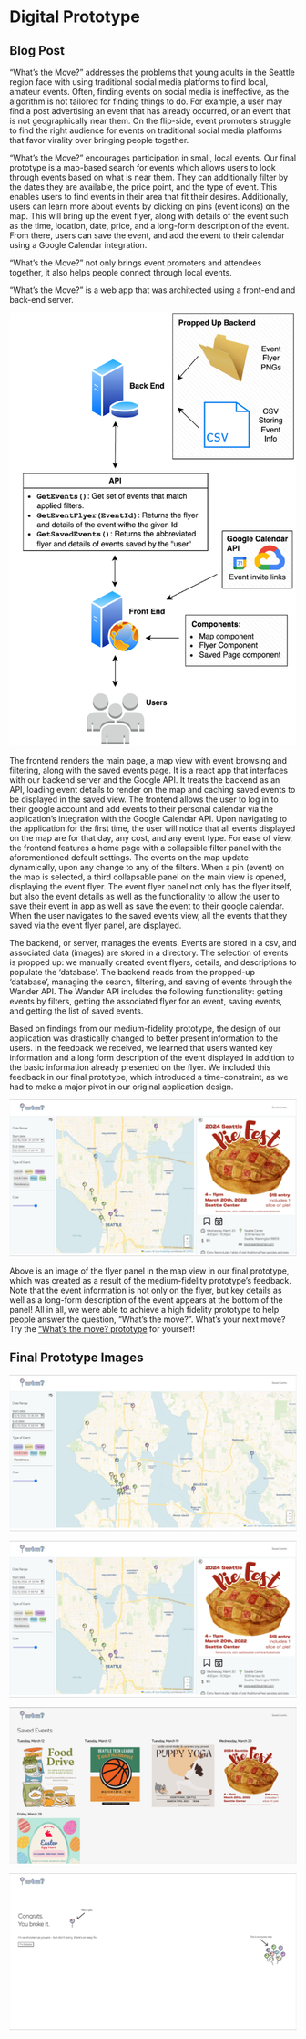 # Digital Prototype

## Blog Post

“What’s the Move?” addresses the problems that young adults in the Seattle region face with using traditional social media platforms to find local, amateur events. Often, finding events on social media is ineffective, as the algorithm is not tailored for finding things to do. For example, a user may find a post advertising an event that has already occurred, or an event that is not geographically near them. On the flip-side, event promoters struggle to find the right audience for events on traditional social media platforms that favor virality over bringing people together. 

“What’s the Move?” encourages participation in small, local events. Our final prototype is a map-based search for events which allows users to look through events based on what is near them. They can additionally filter by the dates they are available, the price point, and the type of event. This enables users to find events in their area that fit their desires. Additionally, users can learn more about events by clicking on pins (event icons) on the map. This will bring up the event flyer, along with details of the event such as the time, location, date, price, and a long-form description of the event. From there, users can save the event, and add the event to their calendar using a Google Calendar integration.

“What’s the Move?” not only brings event promoters and attendees together, it also helps people connect through local events. 

“What’s the Move?” is a web app that was architected using a front-end and back-end server.

![System architecture](blog-imgs/arch-design.png)

The frontend renders the main page, a map view with event browsing and filtering, along with the saved events page. It is a react app that interfaces with our backend server and the Google API. It treats the backend as an API, loading event details to render on the map and caching saved events to be displayed in the saved view. The frontend allows the user to log in to their google account and add events to their personal calendar via the application’s integration with the Google Calendar API.
Upon navigating to the application for the first time, the user will notice that all events displayed on the map are for that day, any cost, and any event type. For ease of view, the frontend features a home page with a collapsible filter panel with the aforementioned default settings. The events on the map update dynamically, upon any change to any of the filters. When a pin (event) on the map is selected, a third collapsable panel on the main view is opened, displaying the event flyer. The event flyer panel not only has the flyer itself, but also the event details as well as the functionality to allow the user to save their event in app as well as save the event to their google calendar. When the user navigates to the saved events view, all the events that they saved via the event flyer panel, are displayed.

The backend, or server, manages the events. Events are stored in a csv, and associated data (images) are stored in a directory. The selection of events is propped up: we manually created event flyers, details, and descriptions to populate the ‘database’. The backend reads from the propped-up ‘database’, managing the search, filtering, and saving of events through the Wander API. The Wander API includes the following functionality: getting events by filters, getting the associated flyer for an event, saving events, and getting the list of saved events.

Based on findings from our medium-fidelity prototype, the design of our application was drastically changed to better present information to the users. In the feedback we received, we learned that users wanted key information and a long form description of the event displayed in addition to the basic information already presented on the flyer. We included this feedback in our final prototype, which introduced a time-constraint, as we had to make a major pivot in our original application design.

![Flyer view of our website](blog-imgs/flyer-view.jpeg)

Above is an image of the flyer panel in the map view in our final prototype, which was created as a result of the medium-fidelity prototype’s feedback. Note that the event information is not only on the flyer, but key details as well as a long-form description of the event appears at the bottom of the panel!
All in all, we were able to achieve a high fidelity prototype to help people answer the question, “What’s the move?”. What’s your next move? Try the [“What’s the move?  prototype](https://github.com/UWSocialComputing/wander-code/) for yourself!

## Final Prototype Images

![Landing page with a map-based search and filtering of events](blog-imgs/map-filters.jpeg)

![Flyer view of our website](blog-imgs/flyer-view.jpeg)

![View of saved events](blog-imgs/saved-events.jpeg)

![The error page you encounter when something goes wrong :(](blog-imgs/error-page.jpeg)